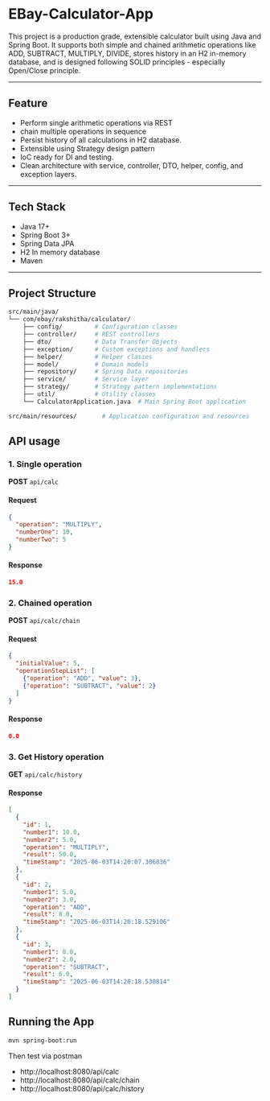 # EBay-Calculator-App

This project is a production grade, extensible calculator built using Java and Spring Boot. It supports both simple and chained arithmetic operations like ADD, SUBTRACT, MULTIPLY, DIVIDE, stores history in an H2 in-memory database, and is designed following SOLID principles - especially Open/Close principle.

---

## Feature

- Perform single arithmetic operations via REST
- chain multiple operations in sequence
- Persist history of all calculations in H2 database.
- Extensible using Strategy design pattern
- IoC ready for DI and testing.
- Clean architecture with service, controller, DTO, helper, config, and exception layers.

---

## Tech Stack
- Java 17+
- Spring Boot 3+
- Spring Data JPA
- H2 In memory database
- Maven

---

## Project Structure

```bash
src/main/java/
└── com/ebay/rakshitha/calculator/
    ├── config/         # Configuration classes
    ├── controller/     # REST controllers
    ├── dto/            # Data Transfer Objects
    ├── exception/      # Custom exceptions and handlers
    ├── helper/         # Helper classes
    ├── model/          # Domain models
    ├── repository/     # Spring Data repositories
    ├── service/        # Service layer
    ├── strategy/       # Strategy pattern implementations
    ├── util/           # Utility classes
    └── CalculatorApplication.java  # Main Spring Boot application

src/main/resources/       # Application configuration and resources
``` 

## API usage

### 1. Single operation
**POST** `api/calc`

#### Request
```json
{
  "operation": "MULTIPLY",
  "numberOne": 10,
  "numberTwo": 5
}
```

#### Response
```json
15.0
```

### 2. Chained operation
**POST** `api/calc/chain`

#### Request
```json
{
  "initialValue": 5,
  "operationStepList": [
    {"operation": "ADD", "value": 3},
    {"operation": "SUBTRACT", "value": 2}
  ]
}
```

#### Response
```json
0.0
```

### 3. Get History operation
**GET** `api/calc/history`

#### Response
```json
[
  {
    "id": 1,
    "number1": 10.0,
    "number2": 5.0,
    "operation": "MULTIPLY",
    "result": 50.0,
    "timeStamp": "2025-06-03T14:20:07.306836"
  },
  {
    "id": 2,
    "number1": 5.0,
    "number2": 3.0,
    "operation": "ADD",
    "result": 8.0,
    "timeStamp": "2025-06-03T14:20:18.529106"
  },
  {
    "id": 3,
    "number1": 8.0,
    "number2": 2.0,
    "operation": "SUBTRACT",
    "result": 6.0,
    "timeStamp": "2025-06-03T14:20:18.530814"
  }
]
```

## Running the App
```bash
mvn spring-boot:run
```
Then test via postman
- http://localhost:8080/api/calc
- http://localhost:8080/api/calc/chain
- http://localhost:8080/api/calc/history